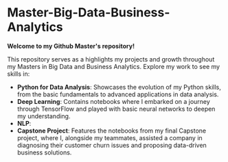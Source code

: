 # Master-Big-Data-Business-Analytics

**Welcome to my Github Master's  repository!**

This repository serves as a  highlights my projects and growth throughout my Masters in Big Data and Business Analytics. Explore my work to see my skills in:

* **Python for Data Analysis**: Showcases the evolution of my Python skills, from the basic fundamentals to advanced applications in data analysis. 
* **Deep Learning**: Contains notebooks where I embarked on a journey through TensorFlow and played with basic neural networks to deepen my understanding.
* **NLP**:
* **Capstone Project**: Features the notebooks from my final Capstone project, where I, alongside my teammates,  assisted a company in diagnosing their customer churn issues and proposing data-driven business solutions.

